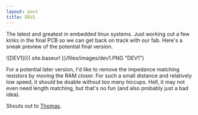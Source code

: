 ```yaml
---
layout: post
title: DEV1
---
```


The latest and greatest in embedded linux systems. Just working out a few kinks in the final PCB so we can get back on track with our fab. Here's a sneak preview of the potential final version.

![DEV1]({{ site.baseurl }}/files/images/dev1.PNG "DEV1")

For a potential later version, I'd like to remove the impedance matching resistors by moving the RAM closer. For such a small distance and relatively low speed, it should be doable without too many hiccups. Hell, it may not even need length matching, but that's no fun (and also probably just a bad idea).

Shouts out to [Thomas](http://obnauticus.com/).
